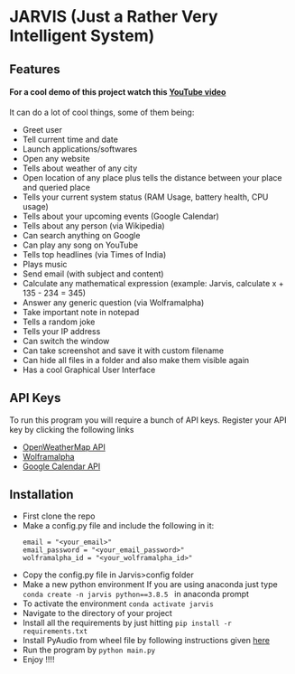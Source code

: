 # JARVIS (Just a Rather Very Intelligent System)


## Features

#### For a cool demo of this project watch this [YouTube video](https://www.youtube.com/watch?v=oKtrHy0ERNA)

It can do a lot of cool things, some of them being:

- Greet user
- Tell current time and date
- Launch applications/softwares 
- Open any website
- Tells about weather of any city
- Open location of any place plus tells the distance between your place and queried place
- Tells your current system status (RAM Usage, battery health, CPU usage)
- Tells about your upcoming events (Google Calendar)
- Tells about any person (via Wikipedia)
- Can search anything on Google 
- Can play any song on YouTube
- Tells top headlines (via Times of India)
- Plays music
- Send email (with subject and content)
- Calculate any mathematical expression (example: Jarvis, calculate x + 135 - 234 = 345)
- Answer any generic question (via Wolframalpha)
- Take important note in notepad
- Tells a random joke
- Tells your IP address
- Can switch the window
- Can take screenshot and save it with custom filename
- Can hide all files in a folder and also make them visible again
- Has a cool Graphical User Interface

## API Keys
To run this program you will require a bunch of API keys. Register your API key by clicking the following links

- [OpenWeatherMap API](https://openweathermap.org/api)
- [Wolframalpha](https://www.wolframalpha.com/)
- [Google Calendar API](https://developers.google.com/calendar/auth)
  
## Installation

- First clone the repo
- Make a config.py file and include the following in it:
    ```weather_api_key = "<your_api_key>"
    email = "<your_email>"
    email_password = "<your_email_password>"
    wolframalpha_id = "<your_wolframalpha_id>"
- Copy the config.py file in Jarvis>config folder
- Make a new python environment
    If you are using anaconda just type ```conda create -n jarvis python==3.8.5 ``` in anaconda prompt
- To activate the environment ``` conda activate jarvis ```
- Navigate to the directory of your project
- Install all the requirements by just hitting ``` pip install -r requirements.txt ```
- Install PyAudio from wheel file by following instructions given [here](https://stackoverflow.com/a/55630212)
- Run the program by ``` python main.py ```
- Enjoy !!!!


